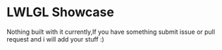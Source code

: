 # LWLGL Showcase

Nothing built with it currently,If you have something submit issue or pull request and i will add your stuff :)